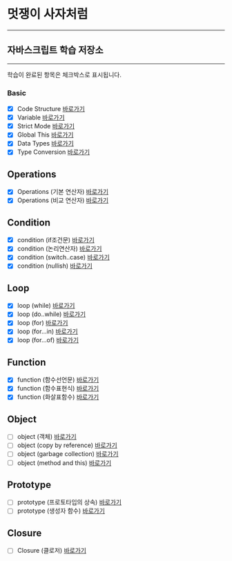 
# 멋쟁이 사자처럼
---
## 자바스크립트 학습 저장소
---

학습이 완료된 항목은 체크박스로 표시됩니다.

### Basic
- [x] Code Structure [바로가기](https://github.com/simseonbeom/lion-javascript/blob/01.core/client/chapter/core/01.codeStructure.js)
- [x] Variable [바로가기](https://github.com/simseonbeom/lion-javascript/blob/01.core/client/chapter/core/02.variables.js)
- [x] Strict Mode [바로가기](https://github.com/simseonbeom/lion-javascript/blob/01.core/client/chapter/core/03.strictMode.js)
- [x] Global This [바로가기](https://github.com/simseonbeom/lion-javascript/blob/01.core/client/chapter/core/04.globalThis.js)
- [x] Data Types [바로가기](https://github.com/simseonbeom/lion-javascript/blob/01.core/client/chapter/core/05.dataTypes.js)
- [x] Type Conversion [바로가기](https://github.com/simseonbeom/lion-javascript/blob/01.core/client/chapter/core/06.typeConversion.js)

## Operations
- [x] Operations (기본 연산자) [바로가기](https://github.com/simseonbeom/lion-javascript/blob/01.core/client/chapter/core/07-1.operations.js)
- [x] Operations (비교 연산자) [바로가기](https://github.com/simseonbeom/lion-javascript/blob/01.core/client/chapter/core/07-2.operations.js)

## Condition
- [x] condition (if조건문) [바로가기](https://github.com/simseonbeom/lion-javascript/blob/01.core/client/chapter/core/08-1.condition.js)
- [x] condition (논리연산자) [바로가기](https://github.com/simseonbeom/lion-javascript/blob/01.core/client/chapter/core/08-2.condition.js)
- [x] condition (switch..case) [바로가기](https://github.com/simseonbeom/lion-javascript/blob/01.core/client/chapter/core/08-3.condition.js)
- [x] condition (nullish) [바로가기](https://github.com/simseonbeom/lion-javascript/blob/01.core/client/chapter/core/08-4.condition.js)

## Loop
- [x] loop (while) [바로가기](https://github.com/simseonbeom/lion-javascript/blob/01.core/client/chapter/core/09-1.loop.js)
- [x] loop (do..while) [바로가기](https://github.com/simseonbeom/lion-javascript/blob/01.core/client/chapter/core/09-2.loop.js)
- [x] loop (for) [바로가기](https://github.com/simseonbeom/lion-javascript/blob/01.core/client/chapter/core/09-3.loop.js)
- [x] loop (for...in) [바로가기](https://github.com/simseonbeom/lion-javascript/blob/01.core/client/chapter/core/09-4.loop.js)
- [x] loop (for...of) [바로가기](https://github.com/simseonbeom/lion-javascript/blob/01.core/client/chapter/core/09-5.loop.js)

## Function
- [x] function (함수선언문) [바로가기](https://github.com/simseonbeom/lion-javascript/blob/01.core/client/chapter/core/10-1.function.js)
- [x] function (함수표현식) [바로가기](https://github.com/simseonbeom/lion-javascript/blob/01.core/client/chapter/core/10-2.function.js)
- [x] function (화살표함수) [바로가기](https://github.com/simseonbeom/lion-javascript/blob/01.core/client/chapter/core/10-3.function.js)

## Object
- [ ] object (객체) [바로가기](https://github.com/simseonbeom/lion-javascript/blob/01.core/client/chapter/core/11-1.object.js)
- [ ] object (copy by reference) [바로가기](https://github.com/simseonbeom/lion-javascript/blob/01.core/client/chapter/core/11-2.object.js)
- [ ] object (garbage collection) [바로가기](https://github.com/simseonbeom/lion-javascript/blob/01.core/client/chapter/core/11-3.object.js)
- [ ] object (method and this) [바로가기](https://github.com/simseonbeom/lion-javascript/blob/01.core/client/chapter/core/11-4.object.js)

## Prototype
- [ ] prototype (프로토타입의 상속) [바로가기](https://github.com/simseonbeom/lion-javascript/blob/01.core/client/chapter/core/12-1.prototype.js)
- [ ] prototype (생성자 함수) [바로가기](https://github.com/simseonbeom/lion-javascript/blob/01.core/client/chapter/core/12-2.prototype.js)

## Closure
- [ ] Closure (클로저) [바로가기](https://github.com/simseonbeom/lion-javascript/blob/01.core/client/chapter/core/13.closure.js)









